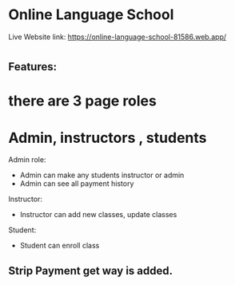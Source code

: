 # Online Language School

Live Website link: https://online-language-school-81586.web.app/


#
## Features:
#

# there are 3 page roles
# Admin, instructors , students

Admin role: 
* Admin can make any students instructor or admin
* Admin can see all payment history

Instructor:
* Instructor can add new classes, update classes

Student:
* Student can enroll class 

## Strip Payment get way is added.



